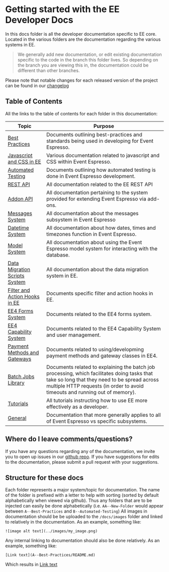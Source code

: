 # Getting started with the EE Developer Docs

In this docs folder is all the developer documentation specific to EE core.  Located in the various folders are the documentation regarding the various systems in EE.

> We generally add new documentation, or edit existing documentation specific to the code in the branch this folder lives.  So depending on the branch you are viewing this in, the documentation could be different than other branches.

Please note that notable changes for each released version of the project can be found in our [changelog](../CHANGELOG.md)

## Table of Contents

All the links to the table of contents for each folder in this documentation:
 
| Topic | Purpose |
| ----- | ------- |
[Best Practices](A--Best-Practices) | Documents outlining best-practices and standards being used in developing for Event Espresso.
[Javascript and CSS in EE](AA--Javascript-in-EE) | Various documentation related to javascript and CSS within Event Espresso.
[Automated Testing](B--Automated-Testing) | Documents outlining how automated testing is done in Event Espresso development.
[REST API](C--REST-API) | All documentation related to the EE REST API
[Addon API](D--Addon-API) | All documentation pertaining to the system provided for extending Event Espresso via add-ons.
[Messages System](E--Messages-System) | All documentation about the messages subsystem in Event Espresso
[Datetime System](F--Datetime-System) | All documentation about how dates, times and timezones function in Event Espresso.
[Model System](G--Model-System) | All documentation about using the Event Espresso model system for interacting with the database.
[Data Migration Scripts System](H--Data-Migration-System) | All documentation about the data migration system in EE.
[Filter and Action Hooks in EE](I--Filter-and-Action-Hooks-in-EE) | Documents specific filter and action hooks in EE.
[EE4 Forms System](J--EE4-Forms-System) | Documents related to the EE4 forms system.
[EE4 Capability System](K--EE4-Capability-System) | Documents related to the EE4 Capability System and user management.
[Payment Methods and Gateways](L--Payment-Methods-and-Gateways) | Documents related to using/developming payment methods and gateway classes in EE4.
[Batch Jobs Library](M--Batch-Jobs-System) | Documents related to explaining the batch job processing, which facilitates doing tasks that take so long that they need to be spread across multiple HTTP requests (in order to avoid timeouts and running out of memory).
[Tutorials](T--Tutorials) | All tutorials instructing how to use EE more effectively as a developer.
[General](Z--General) | Documentation that more generally applies to all of Event Espresso vs specific subsystems.

## Where do I leave comments/questions?

If you have any questions  regarding any of the documentation, we invite you to open up issues in our [github repo](https://github.com/eventespresso/event-espresso-core/issues).  If you have suggestions for edits to the documentation, please submit a pull request with
your suggestions.

## Structure for these docs

Each folder represents a major system/topic for documentation.  The name of the folder is prefixed with a letter to help with sorting (sorted by default alphabetically when viewed via github).  Thus any folders that are to be injected can easily be done alphabetically (i.e. `AA--New-Folder` would appear between `A--Best-Practices` and `B--Automated-Testing`)  All images in documentation should be be uploaded to the `/docs/images` folder and linked to relatively in the documentation.  As an example, something like:

```
![image alt text](../images/my_image.png)
```

Any internal linking to documentation should also be done relatively.  As an example, something like:

```
[Link text](A--Best-Practices/README.md)
```
Which results in [Link text](A--Best-Practices/README.md)
